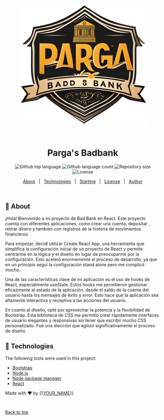 <div align="center" id="top"> 
  <img src="./public/logo.png" alt="Badbank" />

  &#xa0;

</div>

<h1 align="center">Parga's Badbank</h1>

<p align="center">
  <img alt="Github top language" src="https://img.shields.io/github/languages/top/{{matiaspdr}}/badbank?color=56BEB8">

  <img alt="Github language count" src="https://img.shields.io/github/languages/count/{{matiaspdr}}/badbank?color=56BEB8">

  <img alt="Repository size" src="https://img.shields.io/github/repo-size/{{matiaspdr}}/badbank?color=56BEB8">

  <img alt="License" src="https://img.shields.io/github/license/{{matiaspdr}}/badbank?color=56BEB8">

</p>



<p align="center">
  <a href="#dart-about">About</a> &#xa0; | &#xa0; 
  <a href="#rocket-technologies">Technologies</a> &#xa0; | &#xa0;
  <a href="#checkered_flag-starting">Starting</a> &#xa0; | &#xa0;
  <a href="#memo-license">License</a> &#xa0; | &#xa0;
  <a href="https://github.com/{{matiaspdr}}" target="_blank">Author</a>
</p>

<br>

## :dart: About ##

¡Hola! Bienvenido a mi proyecto de Bad Bank en React. Este proyecto cuenta con diferentes aplicaciones, como crear una cuenta, depositar , retirar dinero y tambien con registros de la historia de movimientos financieros.

Para empezar, decidí utilizar Create React App, una herramienta que simplifica la configuración inicial de un proyecto de React y permite centrarme en la lógica y el diseño en lugar de preocuparme por la configuración. Esto aceleró enormemente el proceso de desarrollo, ya que en un principio seguí la configuración stand alone pero me complicó mucho.

Una de las características clave de mi aplicación es el uso de hooks de React, especialmente useState. Estos hooks me permitieron gestionar eficazmente el estado de la aplicación, desde el saldo de la cuenta del usuario hasta los mensajes de éxito y error. Esto hace que la aplicación sea altamente interactiva y receptiva a las acciones del usuario.

En cuanto al diseño, opté por aprovechar la potencia y la flexibilidad de Bootstrap. Esta biblioteca de CSS me permitió crear rápidamente interfaces de usuario elegantes y responsivas sin tener que escribir mucho CSS personalizado. Fue una elección que agilizó significativamente el proceso de diseño.





## :rocket: Technologies ##

The following tools were used in this project:

- [Bootstrap](https://getbootstrap.com/)
- [Node.js](https://nodejs.org/en/)
- [Node package manager](https://www.npmjs.com/)
- [React](https://pt-br.reactjs.org/)



Made with :heart: by <a href="https://github.com/{{matiaspdr}}" target="_blank">{{YOUR_NAME}}</a>

&#xa0;

<a href="#top">Back to top</a>
